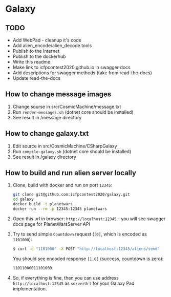 # Galaxy

## TODO

* Add WebPad - cleanup it's code
* Add alien_encode/alien_decode tools
* Publish to the Internet
* Publish to the dockerhub
* Write this readme
* Make link to icfpcontest2020.github.io in swagger docs
* Add descriptions for swagger methods (take from read-the-docs)
* Update read-the-docs

## How to change message images

1. Change sourse in src/CosmicMachine/message.txt
2. Run `render-messages.sh` (dotnet core should be installed)
3. See result in /message directory
 
## How to change galaxy.txt

1. Edit source in src/CosmicMachine/CSharpGalaxy
2. Run `compile-galaxy.sh` (dotnet core should be installed)
3. See result in /galaxy directory

## How to build and run alien server locally

1. Clone, build with docker and run on port `12345`:

   ```bash
   git clone git@github.com:icfpcontest2020/galaxy.git
   cd galaxy
   docker build -t planetwars .
   docker run --rm -p 12345:12345 planetwars
   ```

2. Open this url in browser: `http://localhost:12345` - you
   will see swagger docs page for PlanetWarsServer API
   
3. Try to send simple `Countdown` request (`[0]`, which is encoded as `1101000`):
   ```bash
   $ curl -d "1101000" -X POST "http://localhost:12345/aliens/send"
   ```
   
   You should see encoded response `[1,0]` (success, countdown is zero):
   ```bash
   11011000011101000
   ```    
   
3. So, if everything is fine, then you can use address `http://localhost:12345`
   as `serverUrl` for your Galaxy Pad implementation.  